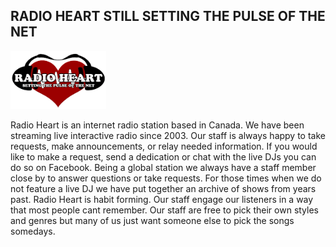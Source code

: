 <div class="panel-heading">
<h2 class="panel-title">RADIO HEART STILL SETTING THE PULSE OF THE NET</h2>
</div>
<div class="panel-body">
<div class="col-lg-12">
<p class="lead">


<div class="col-lg-2">
<img src="assets/img/heartlogo2014.png" alt="Twisters Internet Radio Network" width="153" height="93" />
</div>

<div class="col-lg-10">
<p> Radio Heart is an internet radio station based in Canada. We have been streaming live interactive radio since 2003. Our staff is always happy to take requests, make announcements, or relay needed information. If you would like to make a request, send a dedication or chat with the live DJs you can do so on Facebook. Being a global station we always have a staff member close by to answer questions or take requests. For those times when we do not feature a live DJ we have put together an archive of shows from years past. Radio Heart is habit forming. Our staff engage our listeners in a way that most people cant remember. Our staff are free to pick their own styles and genres but many of us just want someone else to pick the songs somedays. </p>
</div>
</p>
</div>

</div>
</div>
